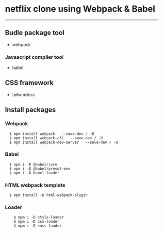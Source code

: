 # netflix clone using Webpack & Babel
***

##  Budle package tool
* webpack

### Javascript compiler tool
* babel

## CSS framework 
* tailwindcss

## Install packages

### Webpack
```console
  $ npm install webpack   --save-dev / -D
  $ npm install webpack-cli   --save-dev / -D 
  $ npm install webpack-dev-server   --save-dev / -D
``` 
### Babel
```console
  $ npm i -D @babel/core  
  $ npm i -D @babel/preset-env  	
  $ npm i -D babel-loader
```
 
### HTML webpack template
```console
  $ npm install -D html-webpack-plugin
 ```
	
### Loader
```console
    $ npm i -D style-loader
    $ npm i -D css-loader
    $ npm i -D sass-loader
```
